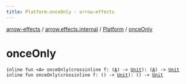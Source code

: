 ```yaml
---
title: Platform.onceOnly - arrow-effects
---
```


[arrow-effects](../../index.html) / [arrow.effects.internal](../index.html) / [Platform](index.html) / [onceOnly](./once-only.html)

# onceOnly

`inline fun <A> onceOnly(crossinline f: (`[`A`](once-only.html#A)`) -> `[`Unit`](https://kotlinlang.org/api/latest/jvm/stdlib/kotlin/-unit/index.html)`): (`[`A`](once-only.html#A)`) -> `[`Unit`](https://kotlinlang.org/api/latest/jvm/stdlib/kotlin/-unit/index.html)
`inline fun onceOnly(crossinline f: () -> `[`Unit`](https://kotlinlang.org/api/latest/jvm/stdlib/kotlin/-unit/index.html)`): () -> `[`Unit`](https://kotlinlang.org/api/latest/jvm/stdlib/kotlin/-unit/index.html)